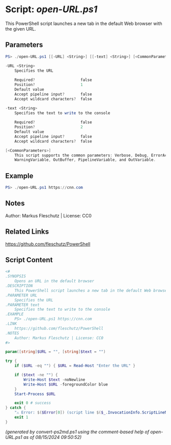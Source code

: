 Script: *open-URL.ps1*
========================

This PowerShell script launches a new tab in the default Web browser with the given URL.

Parameters
----------
```powershell
PS> ./open-URL.ps1 [[-URL] <String>] [[-text] <String>] [<CommonParameters>]

-URL <String>
    Specifies the URL
    
    Required?                    false
    Position?                    1
    Default value                
    Accept pipeline input?       false
    Accept wildcard characters?  false

-text <String>
    Specifies the text to write to the console
    
    Required?                    false
    Position?                    2
    Default value                
    Accept pipeline input?       false
    Accept wildcard characters?  false

[<CommonParameters>]
    This script supports the common parameters: Verbose, Debug, ErrorAction, ErrorVariable, WarningAction, 
    WarningVariable, OutBuffer, PipelineVariable, and OutVariable.
```

Example
-------
```powershell
PS> ./open-URL.ps1 https://cnn.com

```

Notes
-----
Author: Markus Fleschutz | License: CC0

Related Links
-------------
https://github.com/fleschutz/PowerShell

Script Content
--------------
```powershell
<#
.SYNOPSIS
	Opens an URL in the default browser
.DESCRIPTION
	This PowerShell script launches a new tab in the default Web browser with the given URL.
.PARAMETER URL
	Specifies the URL
.PARAMETER text
	Specifies the text to write to the console
.EXAMPLE
	PS> ./open-URL.ps1 https://cnn.com
.LINK
	https://github.com/fleschutz/PowerShell
.NOTES
	Author: Markus Fleschutz | License: CC0
#>

param([string]$URL = "", [string]$text = "")

try {
	if ($URL -eq "") { $URL = Read-Host "Enter the URL" }

	if ($text -ne "") {
		Write-Host $text -noNewline
		Write-Host $URL -foregroundColor blue
	}
	Start-Process $URL

	exit 0 # success
} catch {
	"⚠️ Error: $($Error[0]) (script line $($_.InvocationInfo.ScriptLineNumber))"
	exit 1
}
```

*(generated by convert-ps2md.ps1 using the comment-based help of open-URL.ps1 as of 08/15/2024 09:50:52)*
